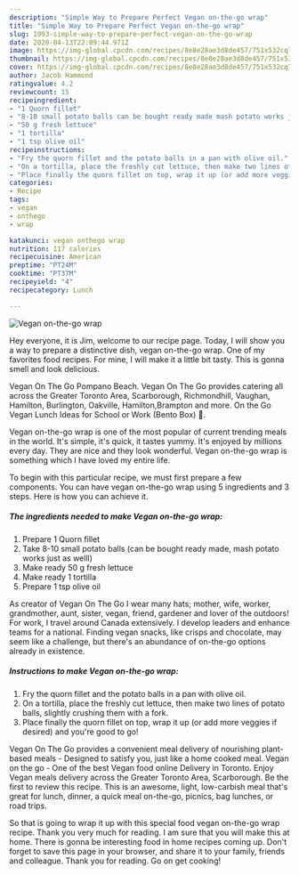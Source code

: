 ```yaml
---
description: "Simple Way to Prepare Perfect Vegan on-the-go wrap"
title: "Simple Way to Prepare Perfect Vegan on-the-go wrap"
slug: 1993-simple-way-to-prepare-perfect-vegan-on-the-go-wrap
date: 2020-04-13T22:09:44.971Z
image: https://img-global.cpcdn.com/recipes/8e8e28ae3d8de457/751x532cq70/vegan-on-the-go-wrap-recipe-main-photo.jpg
thumbnail: https://img-global.cpcdn.com/recipes/8e8e28ae3d8de457/751x532cq70/vegan-on-the-go-wrap-recipe-main-photo.jpg
cover: https://img-global.cpcdn.com/recipes/8e8e28ae3d8de457/751x532cq70/vegan-on-the-go-wrap-recipe-main-photo.jpg
author: Jacob Hammond
ratingvalue: 4.2
reviewcount: 15
recipeingredient:
- "1 Quorn fillet"
- "8-10 small potato balls can be bought ready made mash potato works just as welll"
- "50 g fresh lettuce"
- "1 tortilla"
- "1 tsp olive oil"
recipeinstructions:
- "Fry the quorn fillet and the potato balls in a pan with olive oil."
- "On a tortilla, place the freshly cut lettuce, then make two lines of potato balls, slightly crushing them with a fork."
- "Place finally the quorn fillet on top, wrap it up (or add more veggies if desired) and you&#39;re good to go!"
categories:
- Recipe
tags:
- vegan
- onthego
- wrap

katakunci: vegan onthego wrap 
nutrition: 117 calories
recipecuisine: American
preptime: "PT24M"
cooktime: "PT37M"
recipeyield: "4"
recipecategory: Lunch

---
```



![Vegan on-the-go wrap](https://img-global.cpcdn.com/recipes/8e8e28ae3d8de457/751x532cq70/vegan-on-the-go-wrap-recipe-main-photo.jpg)

Hey everyone, it is Jim, welcome to our recipe page. Today, I will show you a way to prepare a distinctive dish, vegan on-the-go wrap. One of my favorites food recipes. For mine, I will make it a little bit tasty. This is gonna smell and look delicious.

Vegan On The Go Pompano Beach. Vegan On The Go provides catering all across the Greater Toronto Area, Scarborough, Richmondhill, Vaughan, Hamilton, Burlington, Oakville, Hamilton,Brampton and more. On the Go Vegan Lunch Ideas for School or Work (Bento Box) 🍱.

Vegan on-the-go wrap is one of the most popular of current trending meals in the world. It's simple, it's quick, it tastes yummy. It's enjoyed by millions every day. They are nice and they look wonderful. Vegan on-the-go wrap is something which I have loved my entire life.


To begin with this particular recipe, we must first prepare a few components. You can have vegan on-the-go wrap using 5 ingredients and 3 steps. Here is how you can achieve it.

<!--inarticleads1-->

##### The ingredients needed to make Vegan on-the-go wrap:

1. Prepare 1 Quorn fillet
1. Take 8-10 small potato balls (can be bought ready made, mash potato works just as welll)
1. Make ready 50 g fresh lettuce
1. Make ready 1 tortilla
1. Prepare 1 tsp olive oil


As creator of Vegan On The Go I wear many hats; mother, wife, worker, grandmother, aunt, sister, vegan, friend, gardener and lover of the outdoors! For work, I travel around Canada extensively. I develop leaders and enhance teams for a national. Finding vegan snacks, like crisps and chocolate, may seem like a challenge, but there&#39;s an abundance of on-the-go options already in existence. 

<!--inarticleads2-->

##### Instructions to make Vegan on-the-go wrap:

1. Fry the quorn fillet and the potato balls in a pan with olive oil.
1. On a tortilla, place the freshly cut lettuce, then make two lines of potato balls, slightly crushing them with a fork.
1. Place finally the quorn fillet on top, wrap it up (or add more veggies if desired) and you&#39;re good to go!


Vegan On The Go provides a convenient meal delivery of nourishing plant-based meals - Designed to satisfy you, just like a home cooked meal. Vegan on the go - One of the best Vegan food online Delivery in Toronto. Enjoy Vegan meals delivery across the Greater Toronto Area, Scarborough. Be the first to review this recipe. This is an awesome, light, low-carbish meal that&#39;s great for lunch, dinner, a quick meal on-the-go, picnics, bag lunches, or road trips. 

So that is going to wrap it up with this special food vegan on-the-go wrap recipe. Thank you very much for reading. I am sure that you will make this at home. There is gonna be interesting food in home recipes coming up. Don't forget to save this page in your browser, and share it to your family, friends and colleague. Thank you for reading. Go on get cooking!
